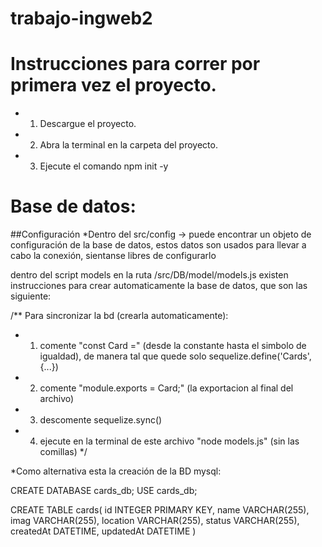 # trabajo-ingweb2

# Instrucciones para correr por primera vez el proyecto.
* 1. Descargue el proyecto.
* 2. Abra la terminal en la carpeta del proyecto.
* 3. Ejecute el comando npm init -y

# Base de datos:

##Configuración
*Dentro del src/config -> puede encontrar un objeto de configuración de la base de datos,
estos datos son usados para llevar a cabo la conexión, sientanse libres de configurarlo

dentro del script models en la ruta /src/DB/model/models.js
existen instrucciones para crear automaticamente la base de datos, que son las siguiente:

/**
Para sincronizar la bd (crearla automaticamente):
 * 1. comente "const Card =" (desde la constante hasta el simbolo de igualdad),
   de manera tal que quede solo sequelize.define('Cards',{...})
 * 2. comente "module.exports = Card;" (la exportacion al final del archivo)
 * 3. descomente sequelize.sync()
 * 4. ejecute en la terminal de este archivo "node models.js" (sin las comillas)
 */

*Como alternativa esta la creación de la BD mysql:

CREATE DATABASE cards_db;
USE cards_db;

CREATE TABLE cards(
id INTEGER PRIMARY KEY,
name VARCHAR(255),
imag VARCHAR(255),
location VARCHAR(255),
status VARCHAR(255),
createdAt DATETIME,
updatedAt DATETIME
)
